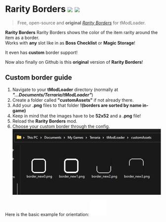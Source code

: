 # Rarity Borders ![](https://img.shields.io/badge/mod%20loader-tModLoader-1976d2?style=flat-square&labelColor=0d1117&color=brightgreen) ![](https://img.shields.io/endpoint.svg?url=https%3A%2F%2Fshieldsio-steam-workshop.jross.me%2F2884802891&style=flat-square&labelColor=0d1117&color=darkblue) 

> Free, open-source and **original** [*Rarity Borders*](https://steamcommunity.com/sharedfiles/filedetails/?id=2884802891) for tModLoader.

**Rarity Borders** Rarity Borders shows the color of the item rarity around the item as a border.  
Works with **any** slot like in as **Boss Checklist** or **Magic Storage**!  

It even has **custom** border support!

Now also finally on Github is this **original** version of **Rarity Borders**!

## Custom border guide
1. Navigate to your **tModLoader** directory (normally at ***"...Documents/Terraria/tModLoader"***)
2. Create a folder called **"customAssets"** if not already there.
3. Add your **.png** files to that folder **!(borders are sorted by name in-game)**
4. Keep in mind that the images have to be **52x52** and a **.png** file!
5. Reload the **Rarity Borders** mod.
6. Choose your custom border through the config.
![folder structure](/guide/folderStructure.png)

Here is the basic example for orientation:
![basic border](/assets/border_new11.png)
